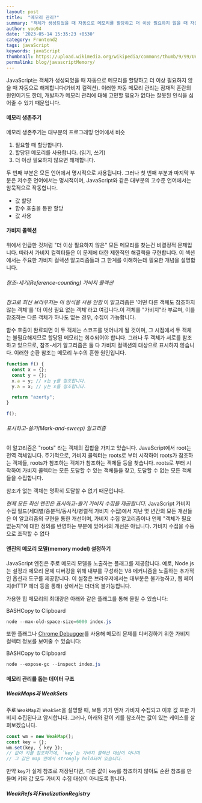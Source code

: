 ```yaml
---
layout: post
title:  "메모리 관리?"
summary: "객체가 생성되었을 때 자동으로 메모리를 할당하고 더 이상 필요하지 않을 때 자동으로 해제"
author: yoo94
date: '2023-05-14 15:35:23 +0530'
category: Frontend2
tags: javaScript
keywords: javaScript
thumbnail: https://upload.wikimedia.org/wikipedia/commons/thumb/9/99/Unofficial_JavaScript_logo_2.svg/1200px-Unofficial_JavaScript_logo_2.svg.png
permalink: blog/javascriptMemory/
---
```


JavaScript는 객체가 생성되었을 때 자동으로 메모리를 할당하고 더 이상 필요하지 않을 때 자동으로 해제합니다(가비지 컬렉션). 이러한 자동 메모리 관리는 잠재적 혼란의 원인이기도 한데, 개발자가 메모리 관리에 대해 고민할 필요가 없다는 잘못된 인식을 심어줄 수 있기 때문입니다.

#### 메모리 생존주기
메모리 생존주기는 대부분의 프로그래밍 언어에서 비슷

1. 필요할 때 할당합니다.
2. 할당된 메모리를 사용합니다. (읽기, 쓰기)
3. 더 이상 필요하지 않으면 해제합니다.

두 번째 부분은 모든 언어에서 명시적으로 사용됩니다. 그러나 첫 번째 부분과 마지막 부분은 저수준 언어에서는 명시적이며, JavaScript와 같은 대부분의 고수준 언어에서는 암묵적으로 작동합니다.


- 값  할당
- 함수 호출을 통한 할당
- 값 사용


#### 가비지 콜렉션

위에서 언급한 것처럼 "더 이상 필요하지 않은" 모든 메모리를 찾는건 비결정적 문제입니다. 따라서 가비지 컬렉터들은 이 문제에 대한 제한적인 해결책을 구현합니다. 이 섹션에서는 주요한 가비지 컬렉션 알고리즘들과 그 한계를 이해하는데 필요한 개념을 설명합니다.

###### 참조-세기(Reference-counting) 가비지 콜렉션

*참고로 최신 브라우저는 이 방식을 사용 안함*
 이 알고리즘은 '어떤 다른 객체도 참조하지 않는 객체'를 '더 이상 필요 없는 객체'라고 여깁니다.이 객체를 "가비지"라 부르며, 이를 참조하는 다른 객체가 하나도 없는 경우, 수집이 가능합니다.
 
함수 호출이 완료되면 이 두 객체는 스코프를 벗어나게 될 것이며, 그 시점에서 두 객체는 불필요해지므로 할당된 메모리는 회수되어야 합니다. 그러나 두 객체가 서로를 참조하고 있으므로, 참조-세기 알고리즘은 둘 다 가비지 컬렉션의 대상으로 표시하지 않습니다. 이러한 순환 참조는 메모리 누수의 흔한 원인입니다.


```js
function f() {
  const x = {};
  const y = {};
  x.a = y; // x는 y를 참조합니다.
  y.a = x; // y는 x를 참조합니다.

  return "azerty";
}

f();
```

###### 표시하고-쓸기(Mark-and-sweep) 알고리즘

이 알고리즘은 "roots" 라는 객체의 집합을 가지고 있습니다. JavaScript에서 root는 전역 객체입니다. 주기적으로, 가비지 콜렉터는 roots로 부터 시작하여 roots가 참조하는 객체들, roots가 참조하는 객체가 참조하는 객체들 등을 찾습니다. roots로 부터 시작하여 가비지 콜렉터는 모든 도달할 수 있는 객체들을 찾고, 도달할 수 없는 모든 객체들을 수집합니다.

참조가 없는 객체는 명확히 도달할 수 없기 때문입니다.

*현재 모든 최신 엔진은 표시하고-쓸기 가비지 수집을 제공합니다.* JavaScript 가비지 수집 필드(세대별/증분적/동시적/병렬적 가비지 수집)에서 지난 몇 년간의 모든 개선들은 이 알고리즘의 구현을 통한 개선이며, 가비지 수집 알고리즘이나 언제 "객체가 필요 없는지"에 대한 정의를 반영하는 부분에 있어서의 개선은 아닙니다.
가비지 수집을 수동으로 조작할 수 없다



#### 엔진의 메모리 모델(memory model) 설정하기

JavaScript 엔진은 주로 메모리 모델을 노출하는 플래그를 제공합니다. 예로, Node.js는 설정과 메모리 문제 디버깅을 위해 내부를 구성하는 V8 메커니즘을 노출하는 추가적인 옵션과 도구를 제공합니다. 이 설정은 브라우저에서는 대부분은 불가능하고, 웹 페이지(HTTP 헤더 등을 통해) 상에서는 더더욱 불가능합니다.

가용한 힙 메모리의 최대량은 아래와 같은 플래그를 통해 올릴 수 있습니다:

BASHCopy to Clipboard

```powershell
node --max-old-space-size=6000 index.js
```

또한 플래그나 [Chrome Debugger](https://nodejs.org/en/docs/guides/debugging-getting-started/)를 사용해 메모리 문제를 디버깅하기 위한 가비지 컬렉터 정보를 보여줄 수 있습니다:

BASHCopy to Clipboard

```powershell
node --expose-gc --inspect index.js
```



#### 메모리 관리를 돕는 데이터 구조

##### WeakMaps과 WeakSets

주로 `WeakMap`과 `WeakSet`을 설명할 때, 보통 키가 먼저 가비지 수집되고 이후 값 또한 가비지 수집된다고 암시합니다. 그러나, 아래와 같이 키를 참조하는 값이 있는 케이스를 살펴보겠습니다.


```js
const wm = new WeakMap();
const key = {};
wm.set(key, { key });
// 값이 키를 참조하기에, `key`는 가비지 콜렉션 대상이 아니며
// 그 값은 map 안에서 strongly hold되어 있습니다.
```

만약 `key`가 실제 참조로 저장된다면, 다른 값이 `key`를 참조하지 않아도 순환 참조를 만들며 키와 값 모두 가비지 수집 대상이 아니도록 합니다.

##### WeakRefs와 FinalizationRegistry

